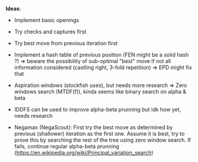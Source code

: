 **Ideas**:

- Implement basic openings

- Try checks and captures first

- Try best move from previous iteration first

- Implement a hash table of previous position (FEN might be a solid hash ?) => beware the possibility of sub-optimal "best" move if not all information considered (castling right, 3-fold repetition) => EPD might fix that

- Aspiration windows (stockfish uses), but needs more research => Zero windows search (MTDF(f)), kinda seems like binary search on alpha & beta

- IDDFS can be used to improve alpha-beta prunning but idk how yet, needs research

- Negamax (NegaScout): First try the best move as determined by previous (shallower) iteration as the first one. Assume it is best, try to prove this by searching the rest of the tree using zero window search. If fails, continue regular alpha-beta prunning (https://en.wikipedia.org/wiki/Principal_variation_search)


